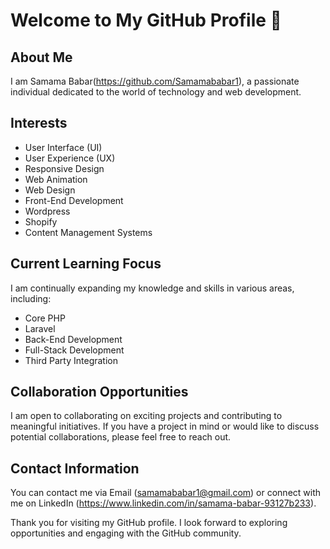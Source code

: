 # Welcome to My GitHub Profile 👋

## About Me
I am Samama Babar(https://github.com/Samamababar1), a passionate individual dedicated to the world of technology and web development.

## Interests
- User Interface (UI)
- User Experience (UX) 
- Responsive Design
- Web Animation
- Web Design
- Front-End Development
- Wordpress
- Shopify
- Content Management Systems

## Current Learning Focus
I am continually expanding my knowledge and skills in various areas, including:

- Core PHP
- Laravel
- Back-End Development
- Full-Stack Development
- Third Party Integration
  
## Collaboration Opportunities
I am open to collaborating on exciting projects and contributing to meaningful initiatives.
If you have a project in mind or would like to discuss potential collaborations, please feel free to reach out.

## Contact Information
You can contact me via Email (samamababar1@gmail.com) or connect with me on LinkedIn (https://www.linkedin.com/in/samama-babar-93127b233).

Thank you for visiting my GitHub profile. I look forward to exploring opportunities and engaging with the GitHub community.

<!---
Samamababar1 is a ✨ special ✨ repository because its `README.md` (this file) appears on your GitHub profile.
You can click the Preview link to take a look at your changes.
--->
